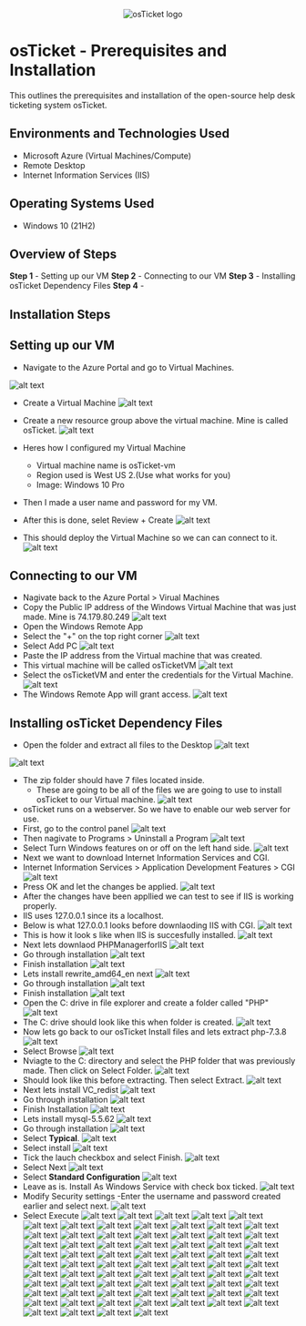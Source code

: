 <p align="center">
<img src="https://i.imgur.com/Clzj7Xs.png" alt="osTicket logo"/>
</p>

# osTicket - Prerequisites and Installation
This outlines the prerequisites and installation of the open-source help desk ticketing system osTicket.

## Environments and Technologies Used

- Microsoft Azure (Virtual Machines/Compute)
- Remote Desktop
- Internet Information Services (IIS)

## Operating Systems Used #

- Windows 10 (21H2)

## Overview of Steps
__Step 1__ - Setting up our VM
__Step 2__ - Connecting to our VM
__Step 3__ - Installing osTicket Dependency Files
__Step 4__ - 

## Installation Steps

## Setting up our VM

- Navigate to the Azure Portal and go to Virtual Machines.

 ![alt text](/MyScreenshots/SCR-20241117-ucnx.png)

 
- Create a Virtual Machine
 ![alt text](/MyScreenshots/SCR-20241117-ucti.png)

-  Create a new resource group above the virtual machine. Mine is called osTicket.
 ![alt text](/MyScreenshots/SCR-20241117-udck.png) 

- Heres how I configured my Virtual Machine
    - Virtual machine name is osTicket-vm
    - Region used is West US 2.(Use what works for you)
    - Image: Windows 10 Pro
 - Then I made a user name and password for my VM.
 - After this is done, selet Review + Create
 ![alt text](/MyScreenshots/SCR-20241117-udtc.png)

 -  This should deploy the Virtual Machine so we can can connect to it.
 ![alt text](/MyScreenshots/SCR-20241117-uepy.png)
  ## Connecting to our VM
- Nagivate back to the Azure Portal > Virual Machines
- Copy the Public IP address of the Windows Virtual Machine that was just made. Mine is 74.179.80.249
 ![alt text](/MyScreenshots/SCR-20241117-uest.png)
- Open the Windows Remote App
- Select the "+" on the top right corner
 ![alt text](/MyScreenshots/SCR-20241117-uezh.png)
 - Select Add PC
 ![alt text](/MyScreenshots/SCR-20241117-ufci.png)
 - Paste the IP address from the Virtual machine that was created.
 - This virtual machine will be called osTicketVM
 ![alt text](/MyScreenshots/SCR-20241117-ufmg.png)
 - Select the osTicketVM and enter the credentials for the Virtual Machine. 
 ![alt text](/MyScreenshots/SCR-20241117-ufrz.png)
 - The Windows Remote App will grant access. 
 ![alt text](/MyScreenshots/SCR-20241117-ufuy.png) 

 ## Installing osTicket Dependency Files
 - Open the folder and extract all files to the Desktop
 ![alt text](/MyScreenshots/SCR-20241117-ugti.png)
 
 ![alt text](/MyScreenshots/SCR-20241117-uhih.png)
 - The zip folder should have 7 files located inside.
	- These are going to be all of the files we are going to use to install osTicket to our Virtual machine. 
 ![alt text](/MyScreenshots/SCR-20241117-uhml.png) 
 - osTicket runs on a webserver. So we have to enable our web server for use.
 - First, go to the control panel
 ![alt text](/MyScreenshots/SCR-20241117-uhuh.png)
 - Then nagivate to Programs > Uninstall a Program
 ![alt text](/MyScreenshots/SCR-20241117-uiao.png)
 - Select Turn Windows features on or off on the left hand side.
 ![alt text](/MyScreenshots/SCR-20241117-uild.png) 
 - Next we want to download Internet Information Services and CGI.
 - Internet Information Services > Application Development Features > CGI
 ![alt text](/MyScreenshots/SCR-20241117-ujcb.png) 
 - Press OK and let the changes be applied.
 ![alt text](/MyScreenshots/SCR-20241117-ujhs.png)
 - After the changes have been appllied we can test to see if IIS is working properly.
 - IIS uses 127.0.0.1 since its a localhost.
 - Below is what 127.0.0.1 looks before downlaoding IIS with CGI. 
 ![alt text](/MyScreenshots/SCR-20241117-ujmh.png) 
 - This is how it look s like when IIS is succesfully installed.
 ![alt text](/MyScreenshots/SCR-20241117-ujqy.png)
 - Next lets downlaod PHPManagerforIIS
 ![alt text](/MyScreenshots/SCR-20241117-ukec.png)
 - Go through installation 
 ![alt text](/MyScreenshots/SCR-20241117-ukkr.png)
 - Finish installation 
 ![alt text](/MyScreenshots/SCR-20241117-ukoc.png)
 - Lets install rewrite_amd64_en next 
 ![alt text](/MyScreenshots/SCR-20241117-ukrv.png)
 - Go through installation 
 ![alt text](/MyScreenshots/SCR-20241117-uktz.png)
 - Finish installation 
 ![alt text](/MyScreenshots/SCR-20241117-ukvz.png)
 - Open the C: drive in file explorer and create a folder called "PHP" 
 ![alt text](/MyScreenshots/SCR-20241117-ulby.png)
 - The C: drive should look like this when folder is created. 
 ![alt text](/MyScreenshots/SCR-20241117-ulgd.png) 
 - Now lets go back to our osTicket Install files and lets extract php-7.3.8
 ![alt text](/MyScreenshots/SCR-20241117-uljw.png) 
 - Select Browse
 ![alt text](/MyScreenshots/SCR-20241117-ullv.png)
 - Nviagte to the C: directory and select the PHP folder that was previously made. Then click on Select Folder. 
 ![alt text](/MyScreenshots/SCR-20241117-ulpb.png) 
 - Should look like this before extracting. Then select Extract.
 ![alt text](/MyScreenshots/SCR-20241117-uluj.png) 
 - Next lets install VC_redist
 ![alt text](/MyScreenshots/SCR-20241117-ulws.png)
 - Go through installation 
 ![alt text](/MyScreenshots/SCR-20241117-ulyd.png)
 - Finish Installation 
 ![alt text](/MyScreenshots/SCR-20241117-ulzy.png)
 - Lets install mysql-5.5.62 
 ![alt text](/MyScreenshots/SCR-20241117-umex.png)
 - Go through installation 
 ![alt text](/MyScreenshots/SCR-20241117-umgn.png)
 - Select __Typical__. 
 ![alt text](/MyScreenshots/SCR-20241117-umhz.png)
 - Select install 
 ![alt text](/MyScreenshots/SCR-20241117-umka.png)
 - Tick the lauch checkbox and select Finish. 
 ![alt text](/MyScreenshots/SCR-20241117-umqq.png)
 - Select Next 
 ![alt text](/MyScreenshots/SCR-20241117-umup.png)
 - Select __Standard Configuration__ 
 ![alt text](/MyScreenshots/SCR-20241117-umwg.png)
 - Leave as is. Install As Windows Service with check box ticked. 
 ![alt text](/MyScreenshots/SCR-20241117-unau.png) 
 - Modify Security settings
 	-Enter the username and password created earlier and select next.
 ![alt text](/MyScreenshots/SCR-20241117-unyx.png)
 - Select Execute 
 ![alt text](/MyScreenshots/SCR-20241117-uocp.png) 
 ![alt text](/MyScreenshots/SCR-20241117-uoii.png) 
 ![alt text](/MyScreenshots/SCR-20241117-uouo.png) 
 ![alt text](/MyScreenshots/SCR-20241117-upga.png) 
 ![alt text](/MyScreenshots/SCR-20241117-upig.png) 
 ![alt text](/MyScreenshots/SCR-20241117-uplt.png) 
 ![alt text](/MyScreenshots/SCR-20241117-upqr.png) 
 ![alt text](/MyScreenshots/SCR-20241117-uqek.png) 
 ![alt text](/MyScreenshots/SCR-20241117-uqhb.png) 
 ![alt text](/MyScreenshots/SCR-20241117-uqlo.png) 
 ![alt text](/MyScreenshots/SCR-20241117-uqom.png) 
 ![alt text](/MyScreenshots/SCR-20241117-uqtd.png) 
 ![alt text](/MyScreenshots/SCR-20241117-uqwk.png)
 ![alt text](/MyScreenshots/SCR-20241117-urgg.png)
 ![alt text](/MyScreenshots/SCR-20241118-bacz.png) 
 ![alt text](/MyScreenshots/SCR-20241118-bafy.png) 
 ![alt text](/MyScreenshots/SCR-20241118-bbmy.png) 
 ![alt text](/MyScreenshots/SCR-20241118-bbuw.png) 
 ![alt text](/MyScreenshots/SCR-20241118-bcah.png) 
 ![alt text](/MyScreenshots/SCR-20241118-bcel.png) 
 ![alt text](/MyScreenshots/SCR-20241118-bcta.png) 
 ![alt text](/MyScreenshots/SCR-20241118-bczw.png) 
 ![alt text](/MyScreenshots/SCR-20241118-bdhm.png) 
 ![alt text](/MyScreenshots/SCR-20241118-bdjr.png) 
 ![alt text](/MyScreenshots/SCR-20241118-bdom.png) 
 ![alt text](/MyScreenshots/SCR-20241118-bgvo.png) 
 ![alt text](/MyScreenshots/SCR-20241118-bhiw.png) 
 ![alt text](/MyScreenshots/SCR-20241118-bhqb.png) 
 ![alt text](/MyScreenshots/SCR-20241118-bhti.png) 
 ![alt text](/MyScreenshots/SCR-20241118-biau.png) 
 ![alt text](/MyScreenshots/SCR-20241118-bihb.png) 
 ![alt text](/MyScreenshots/SCR-20241118-biru.png) 
 ![alt text](/MyScreenshots/SCR-20241118-biwi.png) 
 ![alt text](/MyScreenshots/SCR-20241118-bjdd.png) 
 ![alt text](/MyScreenshots/SCR-20241118-bjen.png) 
 ![alt text](/MyScreenshots/SCR-20241118-bjoo.png) 
 ![alt text](/MyScreenshots/SCR-20241118-bjqj.png) 
 ![alt text](/MyScreenshots/SCR-20241118-bkjg.png) 
 ![alt text](/MyScreenshots/SCR-20241118-bkop.png) 
 ![alt text](/MyScreenshots/SCR-20241118-bktf.png) 
 ![alt text](/MyScreenshots/SCR-20241118-bkws.png) 
 ![alt text](/MyScreenshots/SCR-20241118-blae.png) 
 ![alt text](/MyScreenshots/SCR-20241118-blfy.png) 
 ![alt text](/MyScreenshots/SCR-20241118-bliw.png) 
 ![alt text](/MyScreenshots/SCR-20241118-blon.png) 
 ![alt text](/MyScreenshots/SCR-20241118-blql.png) 
 ![alt text](/MyScreenshots/SCR-20241118-bltt.png) 
 ![alt text](/MyScreenshots/SCR-20241118-blzi.png) 
 ![alt text](/MyScreenshots/SCR-20241118-bmbz.png) 
 ![alt text](/MyScreenshots/SCR-20241118-bmqa.png) 
 ![alt text](/MyScreenshots/SCR-20241118-bnfn.png) 
 ![alt text](/MyScreenshots/SCR-20241118-bnhb.png) 
 ![alt text](/MyScreenshots/SCR-20241118-bnin.png) 
 ![alt text](/MyScreenshots/SCR-20241118-bnkz.png) 
 ![alt text](/MyScreenshots/SCR-20241118-bnnm.png) 
 ![alt text](/MyScreenshots/SCR-20241118-bnrh.png) 
 ![alt text](/MyScreenshots/SCR-20241118-bnur.png) 
 ![alt text](/MyScreenshots/SCR-20241118-bnyn.png) 
 ![alt text](/MyScreenshots/SCR-20241118-boav.png) 
 ![alt text](/MyScreenshots/SCR-20241118-bojd.png) 
 ![alt text](/MyScreenshots/SCR-20241118-bopk.png) 
 ![alt text](/MyScreenshots/SCR-20241118-bovk.png) 
 ![alt text](/MyScreenshots/SCR-20241118-bpcd.png) 
 ![alt text](/MyScreenshots/SCR-20241118-bpfv.png) 
 ![alt text](/MyScreenshots/SCR-20241118-bpml.png) 
 ![alt text](/MyScreenshots/SCR-20241118-bpqg.png) 
 ![alt text](/MyScreenshots/SCR-20241118-bqcc.png) 
 ![alt text](/MyScreenshots/SCR-20241118-bqpj.png) 
 ![alt text](/MyScreenshots/SCR-20241118-brdq.png) 
 ![alt text](/MyScreenshots/SCR-20241118-brie.png) 
 ![alt text](/MyScreenshots/SCR-20241118-bros.png) 
 ![alt text](/MyScreenshots/SCR-20241118-brxy.png)


